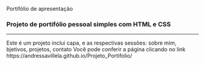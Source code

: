 Portifólio de apresentação
<h3></strong>Projeto de portifólio pessoal</strong> simples com HTML e CSS</h3>
<hr>
Este é um projeto inclui capa, e as respectivas sessões: sobre mim, bjetivos, projetos, contato
Você pode conferir a página clicando no link <a src="https://andressavillela.github.io/Projeto_Portifolio/"> https://andressavillela.github.io/Projeto_Portifolio/ </a>
